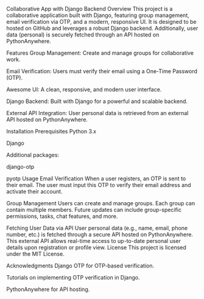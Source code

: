 Collaborative App with Django Backend
Overview
This project is a collaborative application built with Django, featuring group management, email verification via OTP, and a modern, responsive UI. It is designed to be hosted on GitHub and leverages a robust Django backend. Additionally, user data (personal) is securely fetched through an API hosted on PythonAnywhere.

Features
Group Management: Create and manage groups for collaborative work.

Email Verification: Users must verify their email using a One-Time Password (OTP).

Awesome UI: A clean, responsive, and modern user interface.

Django Backend: Built with Django for a powerful and scalable backend.

External API Integration: User personal data is retrieved from an external API hosted on PythonAnywhere.

Installation
Prerequisites
Python 3.x

Django

Additional packages:

django-otp

pyotp
Usage
Email Verification
When a user registers, an OTP is sent to their email. The user must input this OTP to verify their email address and activate their account.

Group Management
Users can create and manage groups. Each group can contain multiple members. Future updates can include group-specific permissions, tasks, chat features, and more.

Fetching User Data via API
User personal data (e.g., name, email, phone number, etc.) is fetched through a secure API hosted on PythonAnywhere. This external API allows real-time access to up-to-date personal user details upon registration or profile view.
License
This project is licensed under the MIT License.

Acknowledgments
Django OTP for OTP-based verification.

Tutorials on implementing OTP verification in Django.

PythonAnywhere for API hosting.
